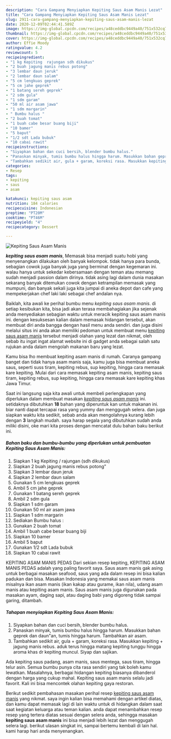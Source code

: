 ```yaml
---
description: "Cara Gampang Menyiapkan Kepiting Saus Asam Manis Lezat"
title: "Cara Gampang Menyiapkan Kepiting Saus Asam Manis Lezat"
slug: 2911-cara-gampang-menyiapkan-kepiting-saus-asam-manis-lezat
date: 2020-12-09T02:44:41.589Z
image: https://img-global.cpcdn.com/recipes/a48ceddbc9449a40/751x532cq70/kepiting-saus-asam-manis-foto-resep-utama.jpg
thumbnail: https://img-global.cpcdn.com/recipes/a48ceddbc9449a40/751x532cq70/kepiting-saus-asam-manis-foto-resep-utama.jpg
cover: https://img-global.cpcdn.com/recipes/a48ceddbc9449a40/751x532cq70/kepiting-saus-asam-manis-foto-resep-utama.jpg
author: Effie Moody
ratingvalue: 4.2
reviewcount: 5
recipeingredient:
- "1 kg Kepiting  rajungan sdh dikukus"
- "2 buah jagung manis rebus potong"
- "3 lembar daun jeruk"
- "2 lembar daun salam"
- "5 cm lengkuas geprek"
- "5 cm jahe geprek"
- "1 batang sereh geprek"
- "2 sdm gula"
- "1 sdm garam"
- "50 ml air asam jawa"
- "1 sdm margarin"
- " Bumbu halus "
- "2 buah tomat"
- "1 buah cabe besar buang biji"
- "10 bamer"
- "5 baput"
- "1/2 sdt Lada bubuk"
- "10 cabai rawit"
recipeinstructions:
- "Siyapkan bahan dan cuci bersih, blender bumbu halus."
- "Panaskan minyak, tumis bumbu halus hingga harum. Masukkan bahan geprek dan daun&#34;an, tumis hingga harum. Tambahkan air asam."
- "Tambahkan sedikit air, gula + garam, koreksi rasa. Masukkan kepiting + jagung manis rebus. aduk terus hingga matang kepiting tunggu hingga aroma khas dr kepiting muncul. Siyap dan sajikan."
categories:
- Resep
tags:
- kepiting
- saus
- asam

katakunci: kepiting saus asam 
nutrition: 184 calories
recipecuisine: Indonesian
preptime: "PT20M"
cooktime: "PT46M"
recipeyield: "4"
recipecategory: Dessert

---
```



![Kepiting Saus Asam Manis](https://img-global.cpcdn.com/recipes/a48ceddbc9449a40/751x532cq70/kepiting-saus-asam-manis-foto-resep-utama.jpg)

<b><i>kepiting saus asam manis</i></b>, Memasak bisa menjadi suatu hobi yang menyenangkan dilakukan oleh banyak kelompok. tidak hanya para bunda, sebagian cowok juga banyak juga yang berminat dengan kegemaran ini. walau hanya untuk sekedar kebersamaan dengan teman atau memang sudah menjadi passion dalam dirinya. tidak asing lagi dalam dunia masakan sekarang banyak ditemukan cowok dengan ketrampilan memasak yang mumpuni, dan banyak sekali juga kita jumpai di aneka depot dan cafe yang mempekerjakan chef laki laki sebagai chef andalan nya.

Baiklah, kita awali ke perihal bumbu menu <i>kepiting saus asam manis</i>. di setiap kesibukan kita, bisa jadi akan terasa membahagiakan jika sejenak anda menyediakan sebagian waktu untuk meracik kepiting saus asam manis ini. dengan kesuksesan kalian dalam memasak hidangan tersebut, akan membuat diri anda bangga dengan hasil menu anda sendiri. dan juga disini melalui situs ini anda akan memiliki pedoman untuk membuat menu <u>kepiting saus asam manis</u> tersebut menjadi olahan yang lezat dan nikmat, oleh sebab itu ingat ingat alamat website ini di gadget anda sebagai salah satu rujukan anda dalam mengolah makanan baru yang lezat.

Kamu bisa lho membuat kepiting asam manis di rumah. Caranya gampang banget dan tidak hanya asam manis saja, kamu juga bisa membuat aneka saus, seperti suss tiram, kepiting rebus, sup kepiting, hingga cara memasak kare kepiting. Mulai dari cara memasak kepiting asam manis, kepiting saus tiram, kepiting rebus, sup kepiting, hingga cara memasak kare kepiting khas Jawa Timur.


Saat ini langsung saja kita awali untuk membeli perlengkapan yang diperlukan dalam membuat masakan <u><i>kepiting saus asam manis</i></u> ini. setidaknya dibutuhkan <b>18</b> bahan yang diperuntuk kan untuk makanan ini. biar nanti dapat tercapai rasa yang yummy dan menggugah selera. dan juga siapkan waktu kita sedikit, sebab anda akan mengolahnya kurang lebih dengan <b>3</b> langkah mudah. saya harap segala yang dibutuhkan sudah anda miliki disini, oke mari kita proses dengan mencatat dulu bahan baku berikut ini.

<!--inarticleads1-->

##### Bahan baku dan bumbu-bumbu yang diperlukan untuk pembuatan Kepiting Saus Asam Manis:

1. Siapkan 1 kg Kepiting / rajungan (sdh dikukus)
1. Siapkan 2 buah jagung manis rebus potong&#34;
1. Siapkan 3 lembar daun jeruk
1. Siapkan 2 lembar daun salam
1. Gunakan 5 cm lengkuas geprek
1. Ambil 5 cm jahe geprek
1. Gunakan 1 batang sereh geprek
1. Ambil 2 sdm gula
1. Siapkan 1 sdm garam
1. Gunakan 50 ml air asam jawa
1. Siapkan 1 sdm margarin
1. Sediakan  Bumbu halus :
1. Gunakan 2 buah tomat
1. Ambil 1 buah cabe besar buang biji
1. Siapkan 10 bamer
1. Ambil 5 baput
1. Gunakan 1/2 sdt Lada bubuk
1. Siapkan 10 cabai rawit


KEPITING ASAM MANIS PEDAS Dari sekian resep kepiting, KEPITING ASAM MANIS PEDAS adalah yang paling favorit saya. Saus asam manis gak asing untuk berbagai masakan seafood, saus yang ada dalam resep ini bisa kalian padukan dan bisa. Masakan Indonesia yang memakai saus asam manis misalnya ikan asam manis (ikan kakap atau gurame, ikan nila), udang asam manis atau kepiting asam manis. Saus asam manis juga digunakan pada masakan ayam, daging sapi, atau daging babi yang digoreng tidak sampai garing, ditambah. 

<!--inarticleads2-->

##### Tahapan menyiapkan Kepiting Saus Asam Manis:

1. Siyapkan bahan dan cuci bersih, blender bumbu halus.
1. Panaskan minyak, tumis bumbu halus hingga harum. Masukkan bahan geprek dan daun&#34;an, tumis hingga harum. Tambahkan air asam.
1. Tambahkan sedikit air, gula + garam, koreksi rasa. Masukkan kepiting + jagung manis rebus. aduk terus hingga matang kepiting tunggu hingga aroma khas dr kepiting muncul. Siyap dan sajikan.


Ada kepiting saus padang, asam manis, saus mentega, saus tiram, hingga telur asin. Semua bumbu punya cita rasa sendiri yang tak boleh kamu lewatkan. Masalahnya, berbagai hidangan kepiting biasanya dibanderol dengan harga yang cukup mahal. Kepiting saus asam manis selalu jadi favorit. Kali ini bisa mencontek olahan kepiting gaya restoran. 

Berikut sedikit pembahasan masakan perihal resep <u>kepiting saus asam manis</u> yang nikmat. saya ingin kalian bisa memahami dengan artikel diatas, dan kamu dapat memasak lagi di lain waktu untuk di hidangkan dalam saat saat kegiatan keluarga atau teman kalian. anda dapat menambahkan resep resep yang tertera diatas sesuai dengan selera anda, sehingga masakan <b>kepiting saus asam manis</b> ini bisa menjadi lebih lezat dan menggugah selera lagi. berikut ulasan singkat ini, sampai bertemu kembali di lain hal. kami harap hari anda menyenangkan.
